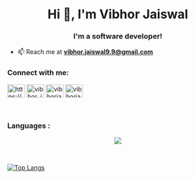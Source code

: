 
<h1 align="center">Hi 👋, I'm Vibhor Jaiswal</h1>
<h3 align="center">I'm a software developer!</h3>

- 📫 Reach me at **vibhor.jaiswal9.9@gmail.com**

<h3 align="left">Connect with me:</h3>
<p align="left">
<a href="https://www.linkedin.com/in/vibhor-jaiswal-a031231b0/" target="blank"><img align="center" src="https://raw.githubusercontent.com/rahuldkjain/github-profile-readme-generator/master/src/images/icons/Social/linked-in-alt.svg" alt="https://www.linkedin.com/in/vibhor-jaiswal-a031231b0/" height="30" width="40" /></a>
<a href="https://www.hackerrank.com/vibhor_jaiswal91" target="blank"><img align="center" src="https://raw.githubusercontent.com/rahuldkjain/github-profile-readme-generator/master/src/images/icons/Social/hackerrank.svg" alt="vibhor_jaiswal91" height="30" width="40" /></a>
<a href="https://www.leetcode.com/vibhorjaiswal" target="blank"><img align="center" src="https://raw.githubusercontent.com/rahuldkjain/github-profile-readme-generator/master/src/images/icons/Social/leet-code.svg" alt="vibhorjaiswal" height="30" width="40" /></a>
<a href="https://auth.geeksforgeeks.org/user/vibhorjaiswal99" target="blank"><img align="center" src="https://raw.githubusercontent.com/rahuldkjain/github-profile-readme-generator/master/src/images/icons/Social/geeks-for-geeks.svg" alt="vibhorjaiswal99" height="30" width="40" /></a>
</p>

<br />

<h3 align="left">Languages :</h3>
<p align="center">
  <a href="https://skillicons.dev">
    <img src="https://skillicons.dev/icons?i=c,cpp,java,javascript,react,mysql,aws,nodejs" />
  </a>
</p>

<br />

<!--- [![Vibhor's GitHub stats](https://github-readme-stats.vercel.app/api?username=VibhorJaiswal)](https://github.com/VibhorJaiswal/github-readme-stats) -->

[![Top Langs](https://github-readme-stats.vercel.app/api/top-langs/?username=VibhorJaiswal&layout=compact)](https://github.com/VibhorJaiswal/github-readme-stats)


